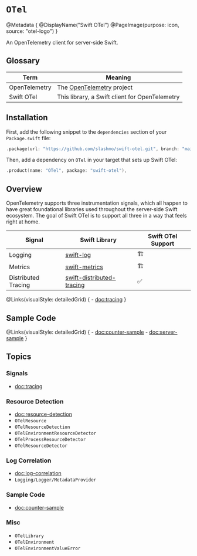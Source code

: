 # ``OTel``

@Metadata {
    @DisplayName("Swift OTel")
    @PageImage(purpose: icon, source: "otel-logo")
}

An OpenTelemetry client for server-side Swift.

## Glossary

| Term | Meaning |
| --- | --- |
| OpenTelemetry | The [OpenTelemetry](https://opentelemetry.io) project |
| Swift OTel | This library, a Swift client for OpenTelemetry |

## Installation

First, add the following snippet to the `dependencies` section of your `Package.swift` file:

```swift
.package(url: "https://github.com/slashmo/swift-otel.git", branch: "main"),
```

Then, add a dependency on `OTel` in your target that sets up Swift OTel: 

```swift
.product(name: "OTel", package: "swift-otel"),
```

## Overview

OpenTelemetry supports three instrumentation signals, which all happen to have great foundational libraries used
throughout the server-side Swift ecosystem.
The goal of Swift OTel is to support all three in a way that feels right at home.

| Signal | Swift Library | Swift OTel Support |
| --- | --- | --- |
| Logging | [swift-log](https://github.com/apple/swift-log) | 🏗️ |
| Metrics | [swift-metrics](https://github.com/apple/swift-metrics) | 🏗️ |
| Distributed Tracing | [swift-distributed-tracing](https://github.com/apple/swift-distributed-tracing) | ✅ |

@Links(visualStyle: detailedGrid) {
    - <doc:tracing>
}

## Sample Code

@Links(visualStyle: detailedGrid) {
    - <doc:counter-sample>
    - <doc:server-sample>
}

## Topics

### Signals

- <doc:tracing>

### Resource Detection

- <doc:resource-detection>
- ``OTelResource``
- ``OTelResourceDetection``
- ``OTelEnvironmentResourceDetector``
- ``OTelProcessResourceDetector``
- ``OTelResourceDetector``

### Log Correlation

- <doc:log-correlation>
- ``Logging/Logger/MetadataProvider``

### Sample Code

- <doc:counter-sample>

### Misc

- ``OTelLibrary``
- ``OTelEnvironment``
- ``OTelEnvironmentValueError``
